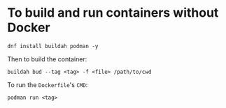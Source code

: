 # To build and run containers without Docker

    dnf install buildah podman -y

Then to build the container:

    buildah bud --tag <tag> -f <file> /path/to/cwd

To run the `Dockerfile`'s `CMD`:

    podman run <tag>
